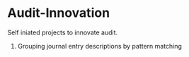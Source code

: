 # Audit-Innovation

Self iniated projects to innovate audit.

1) Grouping journal entry descriptions by pattern matching
